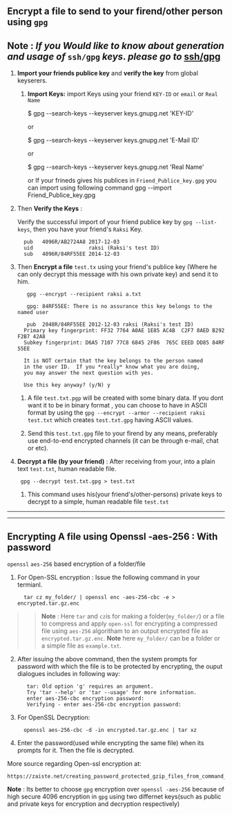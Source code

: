 ## Encrypt a file to send to your firend/other person using `gpg`



**Note** : _*If you Would like to know about generation and usage of*_ `ssh/gpg` _*keys*_. _*please go to*_ [ssh/gpg](/docs/encrypt/ssh-gpg.md)
-------------------------------------------------------
1. **Import your friends publice key** and **verify the key** from global keyserers.

   1. **Import Keys:** import Keys using your friend `KEY-ID` or `email` or `Real Name`
     
    
        $ gpg --search-keys --keyserver keys.gnupg.net 'KEY-ID'

        or
 
        $ gpg --search-keys --keyserver keys.gnupg.net 'E-Mail ID'

        or

        $ gpg --search-keys --keyserver keys.gnupg.net 'Real Name'

        or If your frineds gives his publices in `Friend_Publice_key.gpg` you can import using following command 
        gpg --import Friend_Publice_key.gpg

  2. Then **Verify the Keys** :
    
     Verify the successful import of your friend publice key by `gpg --list-keys`, then you have your friend's `Raksi` Key.

           pub   4096R/AB2724A8 2017-12-03
           uid                  raksi (Raksi's test ID)
           sub   4096R/84RF55EE 2014-12-03 
  
2. Then **Encrypt a file** `test.tx`  using your friend's publice key (Where he can only decrypt this message with his own private key) and send it to him.
 

          gpg --encrypt --recipient raksi a.txt

          gpg: 84RF55EE: There is no assurance this key belongs to the named user

          pub  2048R/84RF55EE 2012-12-03 raksi (Raksi's test ID)
         Primary key fingerprint: FF32 7764 A0AE 1E85 AC4B  C2F7 8AED B292 F2B7 42A8
         Subkey fingerprint: D6A5 7107 77C8 6845 2F86  765C EEED DD85 84RF 55EE

         It is NOT certain that the key belongs to the person named
         in the user ID.  If you *really* know what you are doing,
         you may answer the next question with yes.

         Use this key anyway? (y/N) y
   1. A file `test.txt.pgp` will be created with some binary data. If you dont want it to be in binary format , you can choose to have in ASCII format by using the `gpg --encrypt --armor --recipient raksi test.txt` which creates `test.txt.gpg` having ASCII values.
    
   2. Send this `test.txt.gpg` file to your firend by any means, preferably use end-to-end encrypted channels (it can be through e-mail, chat or etc).


3. **Decrypt a file (by your friend)** : After receiving from your, into a plain text `test.txt`, human readable file. 
   
        gpg --decrypt test.txt.gpg > test.txt

   1. This command uses his(your friend's/other-persons) private keys to decrypt to a simple, human readable file `test.txt`

--------------------------------------------------------------------------------------------------


----------------------------------------------

## Encrypting A file using Openssl -aes-256 : With password

`openssl` `aes-256` based encryption of a folder/file



1. For Open-SSL encryption : Issue the following command in your termianl.


         tar cz my_folder/ | openssl enc -aes-256-cbc -e > encrypted.tar.gz.enc

>>**Note** : Here `tar` and `cz`is for making a folder(`my_folder/`) or a file to compress and apply `open-ssl`  for encrypting a compressed file using `aes-256` algoritham to an output encrypted file as `encrypted.tar.gz.enc`.
>>**Note** here `my_folder/` can be a folder or a simple file as `example.txt`.
 
2. After issuing the above command, then the system prompts for password with which the file is to be protected by encrypting, the ouput dialogues includes in following way:

          tar: Old option 'g' requires an argument.
          Try 'tar --help' or 'tar --usage' for more information.
          enter aes-256-cbc encryption password:
          Verifying - enter aes-256-cbc encryption password:




3. For OpenSSL Decryption:


         openssl aes-256-cbc -d -in encrypted.tar.gz.enc | tar xz

4. Enter the password(used while encrypting the same file) when its prompts for it. Then the file is decrypted.


More source regarding Open-ssl encryption at:

    https://zaiste.net/creating_password_protected_gzip_files_from_command_line/



**Note** : Its better to choose `gpg` encryption over `openssl -aes-256`  because of high secure 4096 encryption in `gpg` using two differnet keys(such as public and private keys for encryption and decryption respectively)




    




